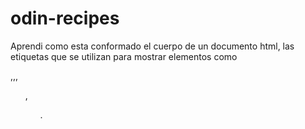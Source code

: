 # odin-recipes
Aprendi como esta conformado el cuerpo de un documento html, las etiquetas que se utilizan para mostrar elementos como <p>,<a>,<img>,<ol>,<ul>.
